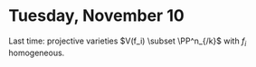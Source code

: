 # Tuesday, November 10

Last time: projective varieties $V(f_i) \subset \PP^n_{/k}$ with $f_i$ homogeneous.

